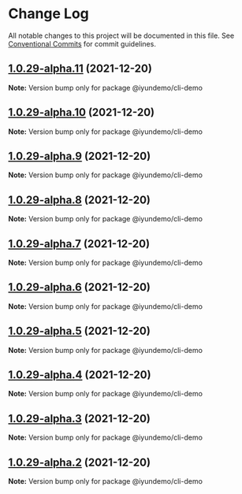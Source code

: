 # Change Log

All notable changes to this project will be documented in this file.
See [Conventional Commits](https://conventionalcommits.org) for commit guidelines.

## [1.0.29-alpha.11](https://github.com/imxue/test-lerna/compare/v1.0.29-alpha.10...v1.0.29-alpha.11) (2021-12-20)

**Note:** Version bump only for package @iyundemo/cli-demo





## [1.0.29-alpha.10](https://github.com/imxue/test-lerna/compare/v1.0.29-alpha.9...v1.0.29-alpha.10) (2021-12-20)

**Note:** Version bump only for package @iyundemo/cli-demo





## [1.0.29-alpha.9](https://github.com/imxue/test-lerna/compare/v1.0.29-alpha.8...v1.0.29-alpha.9) (2021-12-20)

**Note:** Version bump only for package @iyundemo/cli-demo





## [1.0.29-alpha.8](https://github.com/imxue/test-lerna/compare/v1.0.29-alpha.7...v1.0.29-alpha.8) (2021-12-20)

**Note:** Version bump only for package @iyundemo/cli-demo





## [1.0.29-alpha.7](https://github.com/imxue/test-lerna/compare/v1.0.29-alpha.6...v1.0.29-alpha.7) (2021-12-20)

**Note:** Version bump only for package @iyundemo/cli-demo





## [1.0.29-alpha.6](https://github.com/imxue/test-lerna/compare/v1.0.29-alpha.5...v1.0.29-alpha.6) (2021-12-20)

**Note:** Version bump only for package @iyundemo/cli-demo





## [1.0.29-alpha.5](https://github.com/imxue/test-lerna/compare/v1.0.29-alpha.4...v1.0.29-alpha.5) (2021-12-20)

**Note:** Version bump only for package @iyundemo/cli-demo






## [1.0.29-alpha.4](https://github.com/imxue/test-lerna/compare/v1.0.29-alpha.3...v1.0.29-alpha.4) (2021-12-20)

**Note:** Version bump only for package @iyundemo/cli-demo





## [1.0.29-alpha.3](https://github.com/imxue/test-lerna/compare/v1.0.29-alpha.2...v1.0.29-alpha.3) (2021-12-20)

**Note:** Version bump only for package @iyundemo/cli-demo





## [1.0.29-alpha.2](https://github.com/imxue/test-lerna/compare/v1.0.29-alpha.1...v1.0.29-alpha.2) (2021-12-20)

**Note:** Version bump only for package @iyundemo/cli-demo
